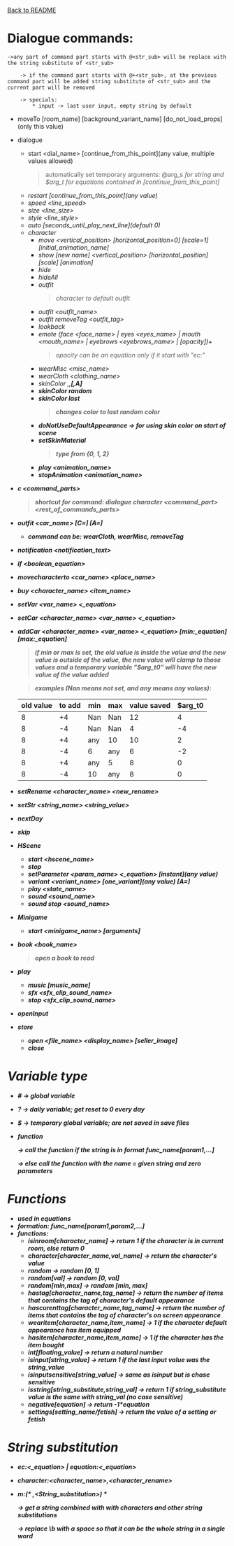[Back to README](README.md)

# Dialogue commands:
    ->any part of command part starts with @<str_sub> will be replace with the string substitute of <str_sub>

        -> if the command part starts with @+<str_sub>, at the previous command part will be added string substitute of <str_sub> and the current part will be removed
    
        -> specials:
            * input -> last user input, empty string by default
* moveTo [room_name] [background_variant_name] [do_not_load_props](only this value)
* dialogue
    * start <dial_name> [continue_from_this_point](any value, multiple values allowed)
        > automatically set temporary arguments: @arg_s<i> for string and $arg_t<i> for equations contained in [continue_from_this_point]
    * restart [continue_from_this_point](any value)
    * speed <line_speed>
    * size <line_size>
    * style <line_style>
    * auto [seconds_until_play_next_line](default 0)
    * character
        * move <name> <vertical_position> [horizontal_position=0] [scale=1] [initial_animation_name]
        * show <name> [new name] <vertical_position> [horizontal_position] [scale] [animation]
        * hide <name>
        * hideAll
        * outfit <name>
            > character to default outfit
        * outfit <name> <outfit_name>
        * outfit <name> removeTag <outfit_tag>
        * lookback <name>
        * emote <name> (face <face_name> | eyes <eyes_name> | mouth <mouth_name> | eyebrows <eyebrows_name> | <other> [opacity])+
            > opacity can be an equation only if it start with "ec:"
        * wearMisc <name> <misc_name>
        * wearCloth <name> <clothing_name>
        * skinColor <name> <R>,<G>,<B>[,A]
        * skinColor <name> random
        * skinColor <name> last
            > changes color to last random color
        * doNotUseDefaultAppearance <name> -> for using skin color on start of scene
        * setSkinMaterial <name> <type>
            > type from {0, 1, 2}
        * play <animation_name>
        * stopAnimation <animation_name>
* c <name> <command_parts>
    > shortcut for command: dialogue character <command_part> <name> <rest_of_commands_parts>
* outfit <car_name> <command> <name> [C=<color>] [A=<alpha>]
    * command can be: wearCloth, wearMisc, removeTag
* notification <notification_text>
* if <boolean_equation>
* movecharacterto <car_name> <place_name>
* buy <character_name> <item_name>
* setVar <var_name> <_equation>
* setCar <character_name> <var_name> <_equation>
* addCar <character_name> <var_name> <_equation> [min:_equation] [max:_equation]
    > if min or max is set, the old value is inside the value and the new value is outside of the value, the new value will clamp to those values and a temporary variable "$arg_t0" will have the new value of the value added

    > examples (Nan means not set, and any means any values):

    | old value | to add | min | max | value saved  | $arg_t0 |
    | --------- | ------ | --- | --- | ------------ | ------- |
    | 8         | +4     | Nan | Nan | 12           |  4      |
    | 8         | -4     | Nan | Nan |  4           | -4      |
    | 8         | +4     | any | 10  | 10           |  2      |
    | 8         | -4     |  6  | any |  6           | -2      |
    | 8         | +4     | any | 5   |  8           |  0      |
    | 8         | -4     | 10  | any |  8           |  0      |
* setRename <character_name> <rename> <new_rename>
* setStr <string_name> <string_value>
* nextDay
* skip
* HScene
    * start <hscene_name>
    * stop
    * setParameter <param_name> <_equation> [instant](any value)
    * variant <variant_name> [one_variant](any value) [A=<alpha>]
    * play <state_name>
    * sound <sound_name>
    * sound stop <sound_name>
* Minigame
    * start <minigame_name> [arguments]
* book <book_name>
    > open a book to read
* play
    * music [music_name]
    * sfx <sfx_clip_sound_name>
    * stop <sfx_clip_sound_name>
* openInput
* store
    * open <file_name> <display_name> [seller_image]
    * close

# Variable type
* \# -> global variable
* ? -> daily variable; get reset to 0 every day
* $ -> temporary global variable; are not saved in save files
* function

    -> call the function if the string is in format func_name[param1,...]

    -> else call the function with the name = given string and zero parameters

# Functions
* used in equations
* formation: func_name[param1,param2,...]
* functions:
    * isinroom[character_name] -> return 1 if the character is in current room, else return 0
    * character[character_name,val_name] -> return the character's value
    * random -> random [0, 1]
    * random[val] -> random [0, val]
    * random[min,max] -> random [min, max]
    * hastag[character_name,tag_name] -> return the number of items that contains the tag of character's default appearance
    * hascurenttag[character_name,tag_name] -> return the number of items that contains the tag of character's on screen appearance
    * wearitem[character_name,item_name] -> 1 if the character default appearance has item equipped
    * hasitem[character_name,item_name] -> 1 if the character has the item bought
    * int[floating_value] -> return a natural number
    * isinput[string_value] -> return 1 if the last input value was the string_value
    * isinputsensitive[string_value] -> same as isinput but is chase sensitive
    * isstring[string_substitute,string_val] -> return 1 if string_substitute value is the same with string_val (no case sensitive)
    * negative[equation] -> return -1*equation
    * settings[setting_name/fetish] -> return the value of a setting or fetish

# String substitution
* ec:<_equation> | equation:<_equation>
* character:<character_name>,<character_rename>
* m:(* ,<String_substitution>) *

    -> get a string combined with with characters and other string substitutions

    -> replace \b with a space so that it can be the whole string in a single word